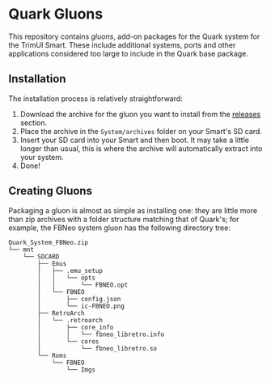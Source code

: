 # Quark Gluons

This repository contains *gluons*, add-on packages for the Quark system for the TrimUI Smart. These include additional systems, ports and other applications considered too large to include in the Quark base package.

## Installation

The installation process is relatively straightforward:

1. Download the archive for the gluon you want to install from the [releases](https://github.com/cobaltgit/Quark-Gluons/releases/latest) section.
2. Place the archive in the `System/archives` folder on your Smart's SD card.
3. Insert your SD card into your Smart and then boot. It may take a little longer than usual, this is where the archive will automatically extract into your system.
4. Done!

## Creating Gluons

Packaging a gluon is almost as simple as installing one: they are little more than zip archives with a folder structure matching that of Quark's; for example, the FBNeo system gluon has the following directory tree:
```
Quark_System_FBNeo.zip
└── mnt
    └── SDCARD
        ├── Emus
        │   ├── .emu_setup
        │   │   └── opts
        │   │       └── FBNEO.opt
        │   └── FBNEO
        │       ├── config.json
        │       └── ic-FBNEO.png
        ├── RetroArch
        │   └── .retroarch
        │       ├── core_info
        │       │   └── fbneo_libretro.info
        │       └── cores
        │           └── fbneo_libretro.so
        └── Roms
            └── FBNEO
                └── Imgs
```